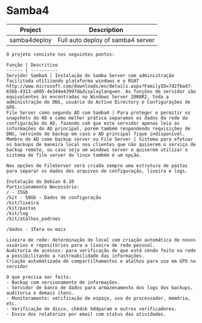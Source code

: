 # Samba4

Project | Description
------- | ---------
samba4deploy | Full auto deploy of samba4 server 

    O projeto consiste nos seguintes pontos:
    
    Função | Descritivo
    ------ | ----------    
    Servidor Samba4 | Instalação do Samba Server com administração facilitada utilizando plataforma windows e o RSAT http://www.microsoft.com/downloads/en/details.aspx?FamilyID=7d2f6ad7-656b-4313-a005-4e344e43997d&displaylang=en. As funções de servidor são equivalentes às encontradas no Windows Server 2008R2, toda a administração de DNS, usuário do Active Directory e Configurações de GPO.
    File Server como segundo AD com Samba4 | Para proteger e permitir os snapshots do AD e como melhor prática separamos os dados da rede da configuração do AD, fazendo com que este servidor apenas leia as informações do AD principal, porém também respondendo requisições de DNS, servindo de backup em caso o AD principal fique indisponível.
    Membro do AD como backup server ou File Server | Sistema para efetuar os backups de maneira local nos clientes que não quiserem o serviço de backup remoto, ou caso seja um windows server e quiserem utilizar o sistema de file server do linux também é um opção.
    
    Nas opções de FileServer será criada sempre uma estrutura de pastas para separar os dados dos arquivos de configuração, lixeira e logs.
    
    Instalação do Debian 8.10
	Particionamento Necessário: 
	/ - 15Gb
	/kit - 50Gb - Dados de configuração
	/kit/lixeira
	/kit/pastas
	/kit/log
	/kit/atalhos_padroes
	
	/dados - 1Tera ou mais
    
    Lixeira de rede: determinação de local com criação automática de novos usuários e repositórios para a lixeira de rede pessoal.
    Auditoria de acessos: para verificação do que está sendo feito na rede a possibilitando a rastreabilidade das informações.
    Criação automatizada de compartilhamentos e atalhos para uso em GPO no servidor
    
    O que precisa ser feito:
    - Backup com versionamento de informações.
    - Servidor de banco de dados para armazenamento dos logs dos backups, auditoria e demais itens.
    - Monitoramento: verificação de espaço, uso do processador, memória, etc.
    - Verificação de disco, chkdsk hddparam e outros verificadores.
    - Envio dos relatórios por email com status das atividades.

